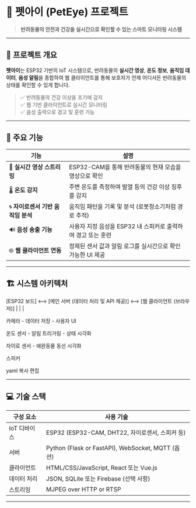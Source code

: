 # 🐾 펫아이 (PetEye) 프로젝트

> **반려동물의 안전과 건강을 실시간으로 확인할 수 있는 스마트 모니터링 시스템**

---

## 📌 프로젝트 개요

**펫아이**는 ESP32 기반의 IoT 시스템으로, 반려동물의 **실시간 영상**, **온도 정보**, **움직임 데이터**, **음성 알림**을 종합하여 웹 클라이언트를 통해 보호자가 언제 어디서든 반려동물의 상태를 확인할 수 있게 합니다.

> ✅ 반려동물의 건강 이상을 조기에 감지  
> ✅ 웹 기반 클라이언트로 실시간 모니터링  
> ✅ 음성 출력으로 경고 및 훈련 가능

---

## 🔧 주요 기능

| 기능 | 설명 |
|------|------|
| 🎥 **실시간 영상 스트리밍** | ESP32-CAM을 통해 반려동물의 현재 모습을 영상으로 확인 |
| 🌡️ **온도 감지** | 주변 온도를 측정하여 발열 등의 건강 이상 징후를 감지 |
| 🌀 **자이로센서 기반 움직임 분석** | 움직임 패턴을 기록 및 분석 (로봇청소기처럼 경로 추적) |
| 🔊 **음성 송출 기능** | 사용자 지정 음성을 ESP32 내 스피커로 출력하여 경고 또는 훈련 |
| 🌐 **웹 클라이언트 연동** | 정제된 센서 값과 알림 로그를 실시간으로 확인 가능한 UI 제공 |

---

## 🏗️ 시스템 아키텍처

[ESP32 보드] <--> [메인 서버 (데이터 처리 및 API 제공)] <--> [웹 클라이언트 (브라우저)]
| | |

카메라 - 데이터 저장 - 사용자 UI

온도 센서 - 알림 트리거링 - 상태 시각화

자이로 센서 - 애완동물 동선 시각화

스피커

yaml
복사
편집

---

## 💻 기술 스택

| 구성 요소 | 사용 기술 |
|-----------|------------|
| IoT 디바이스 | ESP32 (ESP32-CAM, DHT22, 자이로센서, 스피커 등) |
| 서버 | Python (Flask or FastAPI), WebSocket, MQTT (옵션) |
| 클라이언트 | HTML/CSS/JavaScript, React 또는 Vue.js |
| 데이터 처리 | JSON, SQLite 또는 Firebase (선택 사항) |
| 스트리밍 | MJPEG over HTTP or RTSP |

---